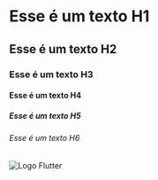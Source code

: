 # Esse é um texto H1
## Esse é um texto H2
### Esse é um texto H3
#### Esse é um texto H4
##### Esse é um texto H5
###### Esse é um texto H6

![Logo Flutter](https://upload.wikimedia.org/wikipedia/commons/4/44/Google-flutter-logo.svg)
